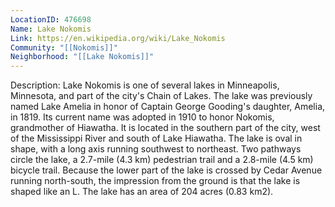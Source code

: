 ```yaml
---
LocationID: 476698
Name: Lake Nokomis
Link: https://en.wikipedia.org/wiki/Lake_Nokomis 
Community: "[[Nokomis]]"
Neighborhood: "[[Lake Nokomis]]"
---
```


Description:
Lake Nokomis is one of several lakes in Minneapolis, Minnesota, and part of the city\'s Chain of Lakes. The lake was previously named Lake Amelia in honor of Captain George Gooding\'s daughter, Amelia, in 1819. Its current name was adopted in 1910 to honor Nokomis, grandmother of Hiawatha. It is located in the southern part of the city, west of the Mississippi River and south of Lake Hiawatha. The lake is oval in shape, with a long axis running southwest to northeast. Two pathways circle the lake, a 2.7-mile (4.3 km) pedestrian trail and a 2.8-mile (4.5 km) bicycle trail. Because the lower part of the lake is crossed by Cedar Avenue running north-south, the impression from the ground is that the lake is shaped like an L. The lake has an area of 204 acres (0.83 km2).
